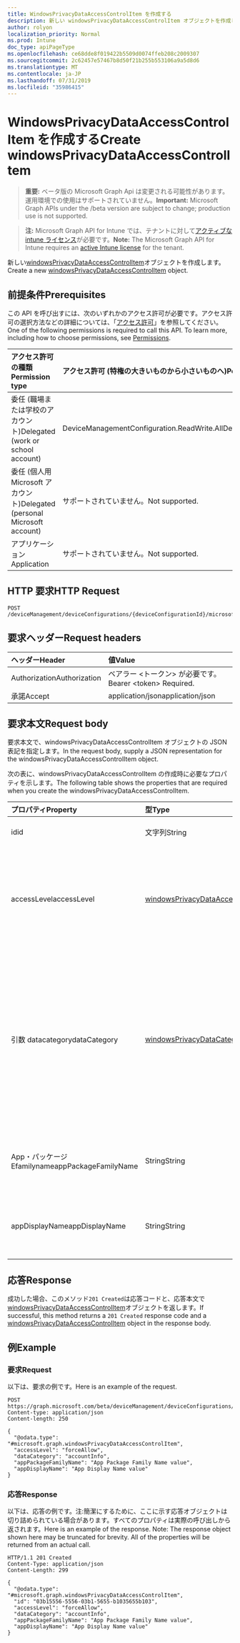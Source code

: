 ```yaml
---
title: WindowsPrivacyDataAccessControlItem を作成する
description: 新しい windowsPrivacyDataAccessControlItem オブジェクトを作成します。
author: rolyon
localization_priority: Normal
ms.prod: Intune
doc_type: apiPageType
ms.openlocfilehash: ce68dde8f019422b5509d0074ffeb208c2009307
ms.sourcegitcommit: 2c62457e57467b8d50f21b255b553106a9a5d8d6
ms.translationtype: MT
ms.contentlocale: ja-JP
ms.lasthandoff: 07/31/2019
ms.locfileid: "35986415"
---
```

# <a name="create-windowsprivacydataaccesscontrolitem"></a><span data-ttu-id="f44f1-103">WindowsPrivacyDataAccessControlItem を作成する</span><span class="sxs-lookup"><span data-stu-id="f44f1-103">Create windowsPrivacyDataAccessControlItem</span></span>

> <span data-ttu-id="f44f1-104">**重要:** ベータ版の Microsoft Graph Api は変更される可能性があります。運用環境での使用はサポートされていません。</span><span class="sxs-lookup"><span data-stu-id="f44f1-104">**Important:** Microsoft Graph APIs under the /beta version are subject to change; production use is not supported.</span></span>

> <span data-ttu-id="f44f1-105">**注:** Microsoft Graph API for Intune では、テナントに対して[アクティブな intune ライセンス](https://go.microsoft.com/fwlink/?linkid=839381)が必要です。</span><span class="sxs-lookup"><span data-stu-id="f44f1-105">**Note:** The Microsoft Graph API for Intune requires an [active Intune license](https://go.microsoft.com/fwlink/?linkid=839381) for the tenant.</span></span>

<span data-ttu-id="f44f1-106">新しい[windowsPrivacyDataAccessControlItem](../resources/intune-deviceconfig-windowsprivacydataaccesscontrolitem.md)オブジェクトを作成します。</span><span class="sxs-lookup"><span data-stu-id="f44f1-106">Create a new [windowsPrivacyDataAccessControlItem](../resources/intune-deviceconfig-windowsprivacydataaccesscontrolitem.md) object.</span></span>

## <a name="prerequisites"></a><span data-ttu-id="f44f1-107">前提条件</span><span class="sxs-lookup"><span data-stu-id="f44f1-107">Prerequisites</span></span>
<span data-ttu-id="f44f1-p101">この API を呼び出すには、次のいずれかのアクセス許可が必要です。アクセス許可の選択方法などの詳細については、「[アクセス許可](/graph/permissions-reference)」を参照してください。</span><span class="sxs-lookup"><span data-stu-id="f44f1-p101">One of the following permissions is required to call this API. To learn more, including how to choose permissions, see [Permissions](/graph/permissions-reference).</span></span>

|<span data-ttu-id="f44f1-110">アクセス許可の種類</span><span class="sxs-lookup"><span data-stu-id="f44f1-110">Permission type</span></span>|<span data-ttu-id="f44f1-111">アクセス許可 (特権の大きいものから小さいものへ)</span><span class="sxs-lookup"><span data-stu-id="f44f1-111">Permissions (from most to least privileged)</span></span>|
|:---|:---|
|<span data-ttu-id="f44f1-112">委任 (職場または学校のアカウント)</span><span class="sxs-lookup"><span data-stu-id="f44f1-112">Delegated (work or school account)</span></span>|<span data-ttu-id="f44f1-113">DeviceManagementConfiguration.ReadWrite.All</span><span class="sxs-lookup"><span data-stu-id="f44f1-113">DeviceManagementConfiguration.ReadWrite.All</span></span>|
|<span data-ttu-id="f44f1-114">委任 (個人用 Microsoft アカウント)</span><span class="sxs-lookup"><span data-stu-id="f44f1-114">Delegated (personal Microsoft account)</span></span>|<span data-ttu-id="f44f1-115">サポートされていません。</span><span class="sxs-lookup"><span data-stu-id="f44f1-115">Not supported.</span></span>|
|<span data-ttu-id="f44f1-116">アプリケーション</span><span class="sxs-lookup"><span data-stu-id="f44f1-116">Application</span></span>|<span data-ttu-id="f44f1-117">サポートされていません。</span><span class="sxs-lookup"><span data-stu-id="f44f1-117">Not supported.</span></span>|

## <a name="http-request"></a><span data-ttu-id="f44f1-118">HTTP 要求</span><span class="sxs-lookup"><span data-stu-id="f44f1-118">HTTP Request</span></span>
<!-- {
  "blockType": "ignored"
}
-->
``` http
POST /deviceManagement/deviceConfigurations/{deviceConfigurationId}/microsoft.graph.windows10GeneralConfiguration/privacyAccessControls
```

## <a name="request-headers"></a><span data-ttu-id="f44f1-119">要求ヘッダー</span><span class="sxs-lookup"><span data-stu-id="f44f1-119">Request headers</span></span>
|<span data-ttu-id="f44f1-120">ヘッダー</span><span class="sxs-lookup"><span data-stu-id="f44f1-120">Header</span></span>|<span data-ttu-id="f44f1-121">値</span><span class="sxs-lookup"><span data-stu-id="f44f1-121">Value</span></span>|
|:---|:---|
|<span data-ttu-id="f44f1-122">Authorization</span><span class="sxs-lookup"><span data-stu-id="f44f1-122">Authorization</span></span>|<span data-ttu-id="f44f1-123">ベアラー &lt;トークン&gt; が必要です。</span><span class="sxs-lookup"><span data-stu-id="f44f1-123">Bearer &lt;token&gt; Required.</span></span>|
|<span data-ttu-id="f44f1-124">承諾</span><span class="sxs-lookup"><span data-stu-id="f44f1-124">Accept</span></span>|<span data-ttu-id="f44f1-125">application/json</span><span class="sxs-lookup"><span data-stu-id="f44f1-125">application/json</span></span>|

## <a name="request-body"></a><span data-ttu-id="f44f1-126">要求本文</span><span class="sxs-lookup"><span data-stu-id="f44f1-126">Request body</span></span>
<span data-ttu-id="f44f1-127">要求本文で、windowsPrivacyDataAccessControlItem オブジェクトの JSON 表記を指定します。</span><span class="sxs-lookup"><span data-stu-id="f44f1-127">In the request body, supply a JSON representation for the windowsPrivacyDataAccessControlItem object.</span></span>

<span data-ttu-id="f44f1-128">次の表に、windowsPrivacyDataAccessControlItem の作成時に必要なプロパティを示します。</span><span class="sxs-lookup"><span data-stu-id="f44f1-128">The following table shows the properties that are required when you create the windowsPrivacyDataAccessControlItem.</span></span>

|<span data-ttu-id="f44f1-129">プロパティ</span><span class="sxs-lookup"><span data-stu-id="f44f1-129">Property</span></span>|<span data-ttu-id="f44f1-130">型</span><span class="sxs-lookup"><span data-stu-id="f44f1-130">Type</span></span>|<span data-ttu-id="f44f1-131">説明</span><span class="sxs-lookup"><span data-stu-id="f44f1-131">Description</span></span>|
|:---|:---|:---|
|<span data-ttu-id="f44f1-132">id</span><span class="sxs-lookup"><span data-stu-id="f44f1-132">id</span></span>|<span data-ttu-id="f44f1-133">文字列</span><span class="sxs-lookup"><span data-stu-id="f44f1-133">String</span></span>|<span data-ttu-id="f44f1-134">WindowsPrivacyDataAccessControlItem のキー。</span><span class="sxs-lookup"><span data-stu-id="f44f1-134">The key of WindowsPrivacyDataAccessControlItem.</span></span>|
|<span data-ttu-id="f44f1-135">accessLevel</span><span class="sxs-lookup"><span data-stu-id="f44f1-135">accessLevel</span></span>|[<span data-ttu-id="f44f1-136">windowsPrivacyDataAccessLevel</span><span class="sxs-lookup"><span data-stu-id="f44f1-136">windowsPrivacyDataAccessLevel</span></span>](../resources/intune-deviceconfig-windowsprivacydataaccesslevel.md)|<span data-ttu-id="f44f1-137">これは、指定されたアプリケーションに割り当てられるプライバシーデータカテゴリのアクセスレベルを示します。</span><span class="sxs-lookup"><span data-stu-id="f44f1-137">This indicates an access level for the privacy data category to which the specified application will be given to.</span></span> <span data-ttu-id="f44f1-138">使用可能な値は、`notConfigured`、`forceAllow`、`forceDeny`、`userInControl` です。</span><span class="sxs-lookup"><span data-stu-id="f44f1-138">Possible values are: `notConfigured`, `forceAllow`, `forceDeny`, `userInControl`.</span></span>|
|<span data-ttu-id="f44f1-139">引数 datacategory</span><span class="sxs-lookup"><span data-stu-id="f44f1-139">dataCategory</span></span>|[<span data-ttu-id="f44f1-140">windowsPrivacyDataCategory</span><span class="sxs-lookup"><span data-stu-id="f44f1-140">windowsPrivacyDataCategory</span></span>](../resources/intune-deviceconfig-windowsprivacydatacategory.md)|<span data-ttu-id="f44f1-141">これは、特定のアクセス制御が適用されるプライバシーデータカテゴリを示します。</span><span class="sxs-lookup"><span data-stu-id="f44f1-141">This indicates a privacy data category to which the specific access control will apply.</span></span> <span data-ttu-id="f44f1-142">可能な値: `notConfigured`、 `accountInfo` `appsRunInBackground` `calendar` `callHistory` `camera` `contacts` `diagnosticsInfo` `email` `location` `messaging` `microphone`、、、、、、、、、、、、 `motion` `notifications` `phone` `radios` `tasks` `syncWithDevices` `trustedDevices`.</span><span class="sxs-lookup"><span data-stu-id="f44f1-142">Possible values are: `notConfigured`, `accountInfo`, `appsRunInBackground`, `calendar`, `callHistory`, `camera`, `contacts`, `diagnosticsInfo`, `email`, `location`, `messaging`, `microphone`, `motion`, `notifications`, `phone`, `radios`, `tasks`, `syncWithDevices`, `trustedDevices`.</span></span>|
|<span data-ttu-id="f44f1-143">App・パッケージ Efamilyname</span><span class="sxs-lookup"><span data-stu-id="f44f1-143">appPackageFamilyName</span></span>|<span data-ttu-id="f44f1-144">String</span><span class="sxs-lookup"><span data-stu-id="f44f1-144">String</span></span>|<span data-ttu-id="f44f1-145">Windows アプリのパッケージファミリ名。</span><span class="sxs-lookup"><span data-stu-id="f44f1-145">The Package Family Name of a Windows app.</span></span> <span data-ttu-id="f44f1-146">設定すると、指定したアプリケーションにアクセスレベルが適用されます。</span><span class="sxs-lookup"><span data-stu-id="f44f1-146">When set, the access level applies to the specified application.</span></span>|
|<span data-ttu-id="f44f1-147">appDisplayName</span><span class="sxs-lookup"><span data-stu-id="f44f1-147">appDisplayName</span></span>|<span data-ttu-id="f44f1-148">String</span><span class="sxs-lookup"><span data-stu-id="f44f1-148">String</span></span>|<span data-ttu-id="f44f1-149">Windows アプリのパッケージファミリ名。</span><span class="sxs-lookup"><span data-stu-id="f44f1-149">The Package Family Name of a Windows app.</span></span> <span data-ttu-id="f44f1-150">設定すると、指定したアプリケーションにアクセスレベルが適用されます。</span><span class="sxs-lookup"><span data-stu-id="f44f1-150">When set, the access level applies to the specified application.</span></span>|



## <a name="response"></a><span data-ttu-id="f44f1-151">応答</span><span class="sxs-lookup"><span data-stu-id="f44f1-151">Response</span></span>
<span data-ttu-id="f44f1-152">成功した場合、このメソッド`201 Created`は応答コードと、応答本文で[windowsPrivacyDataAccessControlItem](../resources/intune-deviceconfig-windowsprivacydataaccesscontrolitem.md)オブジェクトを返します。</span><span class="sxs-lookup"><span data-stu-id="f44f1-152">If successful, this method returns a `201 Created` response code and a [windowsPrivacyDataAccessControlItem](../resources/intune-deviceconfig-windowsprivacydataaccesscontrolitem.md) object in the response body.</span></span>

## <a name="example"></a><span data-ttu-id="f44f1-153">例</span><span class="sxs-lookup"><span data-stu-id="f44f1-153">Example</span></span>

### <a name="request"></a><span data-ttu-id="f44f1-154">要求</span><span class="sxs-lookup"><span data-stu-id="f44f1-154">Request</span></span>
<span data-ttu-id="f44f1-155">以下は、要求の例です。</span><span class="sxs-lookup"><span data-stu-id="f44f1-155">Here is an example of the request.</span></span>
``` http
POST https://graph.microsoft.com/beta/deviceManagement/deviceConfigurations/{deviceConfigurationId}/microsoft.graph.windows10GeneralConfiguration/privacyAccessControls
Content-type: application/json
Content-length: 250

{
  "@odata.type": "#microsoft.graph.windowsPrivacyDataAccessControlItem",
  "accessLevel": "forceAllow",
  "dataCategory": "accountInfo",
  "appPackageFamilyName": "App Package Family Name value",
  "appDisplayName": "App Display Name value"
}
```

### <a name="response"></a><span data-ttu-id="f44f1-156">応答</span><span class="sxs-lookup"><span data-stu-id="f44f1-156">Response</span></span>
<span data-ttu-id="f44f1-p106">以下は、応答の例です。注:簡潔にするために、ここに示す応答オブジェクトは切り詰められている場合があります。すべてのプロパティは実際の呼び出しから返されます。</span><span class="sxs-lookup"><span data-stu-id="f44f1-p106">Here is an example of the response. Note: The response object shown here may be truncated for brevity. All of the properties will be returned from an actual call.</span></span>
``` http
HTTP/1.1 201 Created
Content-Type: application/json
Content-Length: 299

{
  "@odata.type": "#microsoft.graph.windowsPrivacyDataAccessControlItem",
  "id": "03b15556-5556-03b1-5655-b1035655b103",
  "accessLevel": "forceAllow",
  "dataCategory": "accountInfo",
  "appPackageFamilyName": "App Package Family Name value",
  "appDisplayName": "App Display Name value"
}
```





